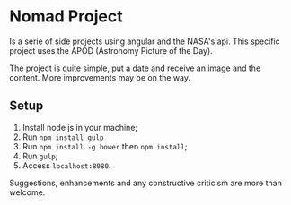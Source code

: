 # Nomad Project
Is a serie of side projects using angular and the NASA's api. This specific project uses the APOD
(Astronomy Picture of the Day).

The project is quite simple, put a date and receive an image and the content. More improvements may be on the way.

## Setup
1. Install node js in your machine;
2. Run `npm install gulp`
3. Run `npm install -g bower` then `npm install`;
4. Run `gulp`;
5. Access `localhost:8080`.

Suggestions, enhancements and any constructive criticism are more than welcome.
